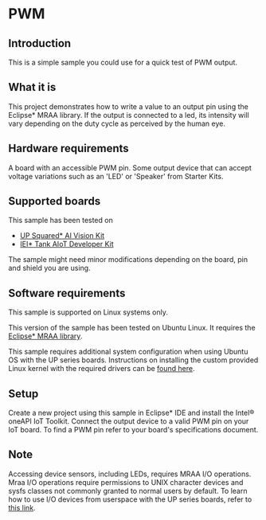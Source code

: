 # PWM

## Introduction
This is a simple sample you could use for a quick test of PWM output.

## What it is
This project demonstrates how to write a value to an output pin using the Eclipse* MRAA library.
If the output is connected to a led, its intensity will vary depending on the duty cycle as perceived by the human eye.

## Hardware requirements
A board with an accessible PWM pin.
Some output device that can accept voltage variations such as an 'LED' or 'Speaker' from Starter Kits.

## Supported boards
This sample has been tested on
- [UP Squared\* AI Vision Kit](https://software.intel.com/en-us/iot/hardware/up-squared-ai-vision-dev-kit)
- [IEI\* Tank AIoT Developer Kit](https://software.intel.com/en-us/iot/hardware/iei-tank-dev-kit-core)

The sample might need minor modifications depending on the board, pin and shield you are using.

## Software requirements
This sample is supported on Linux systems only.

This version of the sample has been tested on Ubuntu Linux. It requires the [Eclipse* MRAA library](https://github.com/intel-iot-devkit/mraa).

This sample requires additional system configuration when using Ubuntu OS with the UP series boards. Instructions on installing the custom provided Linux kernel with the required drivers can be [found here](https://wiki.up-community.org/Ubuntu#Ubuntu_18.04_installation_and_configuration).

## Setup
Create a new project using this sample in Eclipse* IDE and install the Intel® oneAPI IoT Toolkit.
Connect the output device to a valid PWM pin on your IoT board. To find a PWM pin refer to your board's
specifications document.

## Note
Accessing device sensors, including LEDs, requires MRAA I/O operations. Mraa I/O operations require permissions to UNIX character devices and sysfs classes not commonly granted to normal users by default.
To learn how to use I/O devices from userspace with the UP series boards, refer to [this link](https://wiki.up-community.org/Ubuntu#Enable_the_HAT_functionality_from_userspace).


